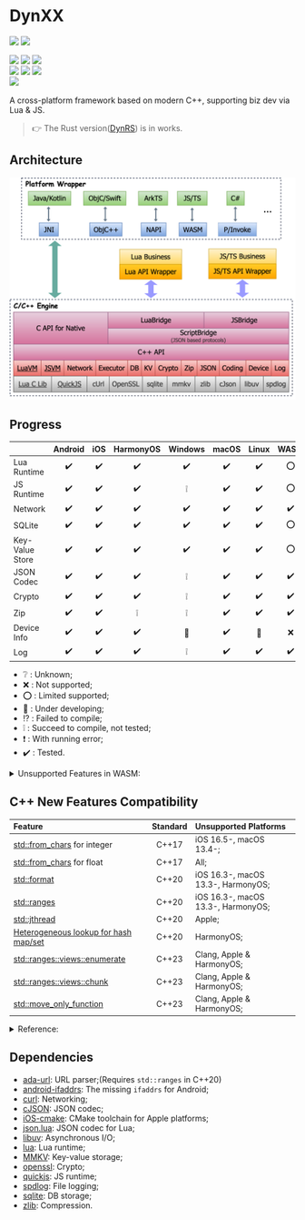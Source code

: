 # DynXX

[<img src="https://img.shields.io/sonar/quality_gate/R1NC_DynXX/main?server=https%3A%2F%2Fsonarcloud.io&logo=sonar&label=Sonar%20-%20Quality%20Gate"/>][36]
[<img src="https://img.shields.io/sonar/violations/R1NC_DynXX/main?server=https%3A%2F%2Fsonarcloud.io&format=long&logo=sonar&label=Sonar%20-%20Violations"/>][25]
 
[<img src="https://img.shields.io/github/actions/workflow/status/R1NC/DynXX/CI-Android-macOS.yml?branch=main&label=CI%20-%20Android&logo=android&logoColor=3DDC84"/>][26]
[<img src="https://img.shields.io/github/actions/workflow/status/R1NC/DynXX/CI-iOS.yml?branch=main&label=CI%20-%20iOS&logo=Apple&logoColor=white"/>][33]
[<img src="https://img.shields.io/github/actions/workflow/status/R1NC/DynXX/CI-HarmonyOS-macOS.yml?branch=main&label=CI%20-%20HarmonyOS&logo=Huawei&logoColor=FF0000"/>][24]       
[<img src="https://img.shields.io/github/actions/workflow/status/R1NC/DynXX/CI-Windows.yml?branch=main&label=CI%20-%20Windows&logo=gitforwindows&logoColor=0078D4"/>][35]
[<img src="https://img.shields.io/github/actions/workflow/status/R1NC/DynXX/CI-macOS.yml?branch=main&label=CI%20-%20macOS&logo=Apple&logoColor=white"/>][34]
[<img src="https://img.shields.io/github/actions/workflow/status/R1NC/DynXX/CI-Linux-Ubuntu.yml?branch=main&label=CI%20-%20Linux&logo=Linux&logoColor=FBB726"/>][30]      
[<img src="https://img.shields.io/github/actions/workflow/status/R1NC/DynXX/CI-WASM-macOS.yml?branch=main&label=CI%20-%20WASM&logo=WebAssembly&logoColor=654FF0"/>][29] 

A cross-platform framework based on modern C++, supporting biz dev via Lua & JS.

> :point_right: The Rust version([DynRS][31]) is in works.


## Architecture

![Arch](/res/arch.svg)

## Progress

| | Android | iOS | HarmonyOS  | Windows | macOS | Linux | WASM |
| :-- | :--: | :--: | :--: | :--: | :--: | :--: | :--: |
| Lua Runtime |:heavy_check_mark:|:heavy_check_mark:|:heavy_check_mark:|:heavy_check_mark:|:heavy_check_mark:|:heavy_check_mark:|:o:|
| JS Runtime |:heavy_check_mark:|:heavy_check_mark:|:heavy_check_mark:|:grey_exclamation:|:heavy_check_mark:|:heavy_check_mark:|:o:|
| Network |:heavy_check_mark:|:heavy_check_mark:|:heavy_check_mark:|:heavy_check_mark:|:heavy_check_mark:|:heavy_check_mark:|:heavy_check_mark:|
| SQLite |:heavy_check_mark:|:heavy_check_mark:|:heavy_check_mark:|:heavy_check_mark:|:heavy_check_mark:|:heavy_check_mark:|:o:|
| Key-Value Store |:heavy_check_mark:|:heavy_check_mark:|:heavy_check_mark:|:heavy_check_mark:|:heavy_check_mark:|:heavy_check_mark:|:o:|
| JSON Codec |:heavy_check_mark:|:heavy_check_mark:|:heavy_check_mark:|:grey_exclamation:|:heavy_check_mark:|:heavy_check_mark:|:heavy_check_mark:|
| Crypto |:heavy_check_mark:|:heavy_check_mark:|:heavy_check_mark:|:grey_exclamation:|:heavy_check_mark:|:heavy_check_mark:|:heavy_check_mark:|
| Zip |:heavy_check_mark:|:heavy_check_mark:|:grey_exclamation:|:grey_exclamation:|:heavy_check_mark:|:heavy_check_mark:|:heavy_check_mark:|
| Device Info |:heavy_check_mark:|:heavy_check_mark:|:heavy_check_mark:|:hammer:|:heavy_check_mark:|:hammer:|:x:|
| Log |:heavy_check_mark:|:heavy_check_mark:|:heavy_check_mark:|:grey_exclamation:|:heavy_check_mark:|:heavy_check_mark:|:heavy_check_mark:|

* :grey_question: : Unknown;
* :x: : Not supported;
* :o: : Limited supported;
* :hammer: : Under developing;
* :interrobang: : Failed to compile;
* :grey_exclamation: : Succeed to compile, not tested;
* :heavy_exclamation_mark: : With running error;
* :heavy_check_mark: : Tested.

<details>

<summary>Unsupported Features in WASM:</summary>

* Load Lua script with file;(Will trigger a prompt window)
* [C/C++ callback JS function in async thread][2].

</details>

## C++ New Features Compatibility

| Feature                                      | Standard | Unsupported Platforms              |
| :------------------------------------------- | :------: | :--------------------------------- |
| [std::from_chars][19] for integer            | C++17    | iOS 16.5-, macOS 13.4-;            |
| [std::from_chars][19] for float              | C++17    | All;                               |
| [std::format][12]                            | C++20    | iOS 16.3-, macOS 13.3-, HarmonyOS; |
| [std::ranges][13]                            | C++20    | iOS 16.3-, macOS 13.3-, HarmonyOS; |
| [std::jthread][28]                           | C++20    | Apple;                             |
| [Heterogeneous lookup for hash map/set][32]  | C++20    | HarmonyOS;                         |
| [std::ranges::views::enumerate][20]          | C++23    | Clang, Apple & HarmonyOS;          |
| [std::ranges::views::chunk][14]              | C++23    | Clang, Apple & HarmonyOS;          |
| [std::move_only_function][23]                | C++23    | Clang, Apple & HarmonyOS;          |

<details>

<summary>Reference:</summary>

* [C++ compiler support - cppreference.com][22];
* [C++ Language Support - Xcode - Apple Developer][21];

</details>

## Dependencies

* [ada-url][3]: URL parser;(Requires `std::ranges` in C++20)
* [android-ifaddrs][16]: The missing `ifaddrs` for Android;
* [curl][4]: Networking;
* [cJSON][5]: JSON codec;
* [iOS-cmake][18]: CMake toolchain for Apple platforms;
* [json.lua][27]: JSON codec for Lua;
* [libuv][6]: Asynchronous I/O;
* [lua][7]: Lua runtime;
* [MMKV][8]: Key-value storage;
* [openssl][9]: Crypto;
* [quickjs][10]: JS runtime;
* [spdlog][15]: File logging;
* [sqlite][11]: DB storage;
* [zlib][17]: Compression.

[1]: https://emscripten.org/docs/getting_started/downloads.html#sdk-download-and-install
[2]: https://github.com/emscripten-core/emscripten/issues/16567
[3]: https://github.com/ada-url/ada
[4]: https://github.com/curl/curl
[5]: https://github.com/DaveGamble/cJSON
[6]: https://github.com/libuv/libuv
[7]: https://github.com/lua/lua
[8]: https://github.com/Tencent/MMKV
[9]: https://github.com/openssl/openssl
[10]: https://github.com/bellard/quickjs
[11]: https://github.com/sqlite/sqlite
[12]: https://en.cppreference.com/w/cpp/utility/format/format
[13]: https://en.cppreference.com/w/cpp/ranges
[14]: https://en.cppreference.com/w/cpp/ranges/chunk_view
[15]: https://github.com/gabime/spdlog
[16]: https://github.com/morristech/android-ifaddrs
[17]: https://github.com/madler/zlib
[18]: https://github.com/leetal/ios-cmake
[19]: https://en.cppreference.com/w/cpp/utility/from_chars
[20]: https://en.cppreference.com/w/cpp/ranges/enumerate_view
[21]: https://developer.apple.com/xcode/cpp/
[22]: https://en.cppreference.com/w/cpp/compiler_support
[23]: https://en.cppreference.com/w/cpp/utility/functional/move_only_function.html
[24]: ../../actions/workflows/CI-HarmonyOS-macOS.yml
[25]: https://sonarcloud.io/project/issues?issueStatuses=OPEN%2CCONFIRMED&id=R1NC_DynXX
[26]: ../../actions/workflows/CI-Android-macOS.yml
[27]: https://gist.github.com/tylerneylon/59f4bcf316be525b30ab
[28]: https://en.cppreference.com/w/cpp/thread/jthread.html
[29]: ../../actions/workflows/CI-WASM-macOS.yml
[30]: ../../actions/workflows/CI-Linux-Ubuntu.yml
[31]: https://github.com/R1NC/DynRS
[32]: https://www.open-std.org/jtc1/sc22/wg21/docs/papers/2018/p0919r3.html
[33]: ../../actions/workflows/CI-iOS.yml
[34]: ../../actions/workflows/CI-macOS.yml
[35]: ../../actions/workflows/CI-Windows.yml
[36]: https://sonarcloud.io/project/overview?id=R1NC_DynXX
